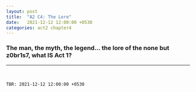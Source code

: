 ```yaml
--- 
layout: post
title:  "A2 C4: The Lore"
date:   2021-12-12 12:00:00 +0530
categories: act2 chapter4
---
```

### The man, the myth, the legend... the lore of the none but z0br1s7, what IS Act 1?

<!--more-->

---
&nbsp;




`TBR: 2021-12-12 12:00:00 +0530`


